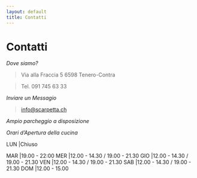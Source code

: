 ```yaml
---
layout: default
title: Contatti
---
```


Contatti 
========

*Dove siamo?*
>Via alla Fraccia 5 6598 Tenero-Contra 

>Tel. 091 745 63 33 

*Inviare un Messagio*
> <info@scarpetta.ch>

*Ampio parcheggio a disposizione*

*Orari d’Apertura della cucina*

<table>
<tr> LUN   |Chiuso </tr>

MAR   |19.00 - 22:00
MER   |12.00 - 14.30 / 19.00 - 21.30
GIO   |12.00 - 14.30 / 19.00 - 21.30
VEN   |12.00 - 14.30 / 19.00 - 21.30
SAB   |12.00 - 14.30 / 19.00 - 21.30
DOM   |12.00 - 15.00 
</table>


